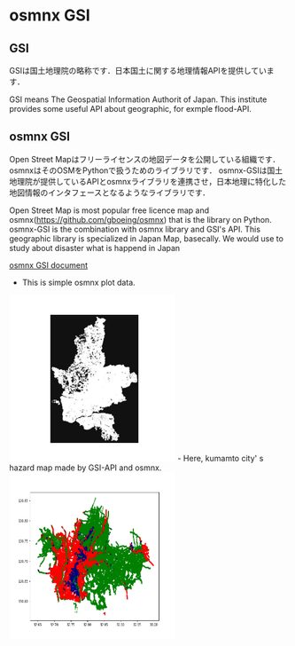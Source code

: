 # osmnx GSI

## GSI
GSIは国土地理院の略称です．日本国土に関する地理情報APIを提供しています．

GSI means The Geospatial Information Authorit of Japan.
This institute provides some useful API about geographic, for exmple flood-API.

## osmnx GSI
Open Street Mapはフリーライセンスの地図データを公開している組織です．osmnxはそのOSMをPythonで扱うためのライブラリです．
osmnx-GSIは国土地理院が提供しているAPIとosmnxライブラリを連携させ，日本地理に特化した地図情報のインタフェースとなるようなライブラリです．

Open Street Map is most popular free licence map and osmnx(https://github.com/gboeing/osmnx) that is the library on Python. 
osmnx-GSI is the combination with osmnx library and GSI's API.
This geographic library is  specialized in Japan Map, basecally.
We would use to study about disaster what is happend in Japan 

<a href="gsi/README.md">osmnx GSI document </a>
- This is simple osmnx plot data.
<img src="docs/img/kumamoto_osm.png" width="300" height="300">
- Here, kumamto city' s hazard map made by GSI-API and osmnx.
<img src="docs/img/kumamoto.png" width="300" height="300">